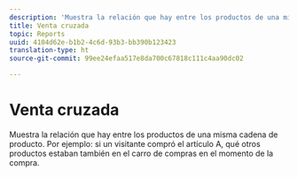```yaml
---
description: 'Muestra la relación que hay entre los productos de una misma cadena de producto. Por ejemplo: si un visitante compró el artículo A, qué otros productos estaban también en el carro de compras en el momento de la compra.'
title: Venta cruzada
topic: Reports
uuid: 4104d62e-b1b2-4c6d-93b3-bb390b123423
translation-type: ht
source-git-commit: 99ee24efaa517e8da700c67818c111c4aa90dc02

---
```



# Venta cruzada

Muestra la relación que hay entre los productos de una misma cadena de producto. Por ejemplo: si un visitante compró el artículo A, qué otros productos estaban también en el carro de compras en el momento de la compra.

